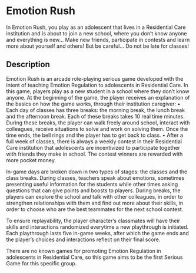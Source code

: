 # Emotion Rush

In Emotion Rush, you play as an adolescent that lives in a Residential Care institution and is about to join a new school, where you don’t know anyone and everything is new… Make new friends, participate in contests and learn more about yourself and others! But be careful… Do not be late for classes!

## Description

Emotion Rush is an arcade role-playing serious game developed with the intent of teaching Emotion Regulation to adolescents in Residential Care. In this game, players play as a new student in a school where they don’t know anyone. At the beginning of the game, the player receives an explanation of the basics on how the game works, through their institution caregiver:
•	Each day of classes has three breaks: the morning break, the lunch break and the afternoon break. Each of these breaks takes 10 real time minutes. During these breaks, the player can walk freely around school, interact with colleagues, receive situations to solve and work on solving them. Once the time ends, the bell rings and the player has to get back to class.
•	After a full week of classes, there is always a weekly contest in their Residential Care institution that adolescents are incentivized to participate together with friends they make in school. The contest winners are rewarded with more pocket money. 

In-game days are broken down in two types of stages: the classes and the class breaks. During classes, teachers speak about emotions, sometimes presenting useful information for the students while other times asking questions that can give points and boosts to players. During breaks, the players can explore the school and talk with other colleagues, in order to strengthen relationships with them and find out more about their skills, in order to choose who are the best teammates for the next school contest.

To ensure replayability, the player character’s classmates will have their skills and interactions randomized everytime a new playthrough is initiated. Each playthrough lasts five in-game weeks, after which the game ends and the player’s choices and interactions reflect on their final score.

There are no known games for promoting Emotion Regulation in adolescents in Residential Care, so this game aims to be the first Serious Game for this specific group.

